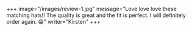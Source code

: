 +++
image="/images/review-1.jpg"
message="Love love love these matching hats!! The quality is great and the fit is perfect. I will definitely order again. 😁"
writer="Kirsten"
+++
